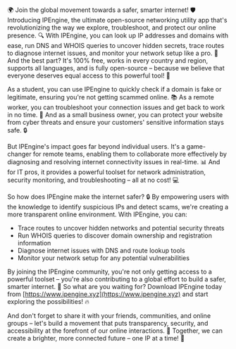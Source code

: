🌍 Join the global movement towards a safer, smarter internet! 🛡️ Introducing IPEngine, the ultimate open-source networking utility app that's revolutionizing the way we explore, troubleshoot, and protect our online presence. 🔍 With IPEngine, you can look up IP addresses and domains with ease, run DNS and WHOIS queries to uncover hidden secrets, trace routes to diagnose internet issues, and monitor your network setup like a pro. 📡 And the best part? It's 100% free, works in every country and region, supports all languages, and is fully open-source – because we believe that everyone deserves equal access to this powerful tool! 🔧

As a student, you can use IPEngine to quickly check if a domain is fake or legitimate, ensuring you're not getting scammed online. 📚 As a remote worker, you can troubleshoot your connection issues and get back to work in no time. 💼 And as a small business owner, you can protect your website from cyber threats and ensure your customers' sensitive information stays safe. 🔒

But IPEngine's impact goes far beyond individual users. It's a game-changer for remote teams, enabling them to collaborate more effectively by diagnosing and resolving internet connectivity issues in real-time. 📊 And for IT pros, it provides a powerful toolset for network administration, security monitoring, and troubleshooting – all at no cost! 💻

So how does IPEngine make the internet safer? 🔒 By empowering users with the knowledge to identify suspicious IPs and detect scams, we're creating a more transparent online environment. With IPEngine, you can:

* Trace routes to uncover hidden networks and potential security threats
* Run WHOIS queries to discover domain ownership and registration information
* Diagnose internet issues with DNS and route lookup tools
* Monitor your network setup for any potential vulnerabilities

By joining the IPEngine community, you're not only getting access to a powerful toolset – you're also contributing to a global effort to build a safer, smarter internet. 🌟 So what are you waiting for? Download IPEngine today from [https://www.ipengine.xyz](https://www.ipengine.xyz) and start exploring the possibilities! 🔥

And don't forget to share it with your friends, communities, and online groups – let's build a movement that puts transparency, security, and accessibility at the forefront of our online interactions. 🌈 Together, we can create a brighter, more connected future – one IP at a time! 💫